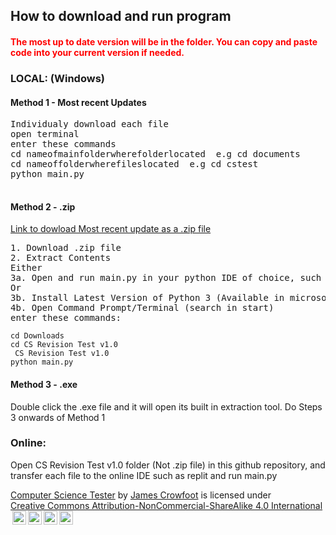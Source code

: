 <h2>How to download and run program</h2>

<h4 style="color:Red;">The most up to date version will be in the folder. You can copy and paste code into your current version if needed.</h4>

<h3>LOCAL: (Windows)</h3>

<h4>Method 1 - Most recent Updates</h4>
<pre>Individualy download each file 
open terminal
enter these commands
cd nameofmainfolderwherefolderlocated  e.g cd documents
cd nameoffolderwherefileslocated  e.g cd cstest
python main.py

</pre>
<h4>Method 2 - .zip </h4>
<a href="https://download-directory.github.io/?url=https%3A%2F%2Fgithub.com%2FJames-Crowfoot%2FCS-Test%2Ftree%2Fmain%2FCS%2520Revision%2520Test%2520v1.3">Link to dowload Most recent update as a .zip file</a>
<pre>1. Download .zip file
2. Extract Contents
Either
3a. Open and run main.py in your python IDE of choice, such as thonny or VS Code.
Or
3b. Install Latest Version of Python 3 (Available in microsoft store) if you havent already.
4b. Open Command Prompt/Terminal (search in start)
enter these commands:
</pre>
<code>cd Downloads</code>
<br>
<code>cd CS Revision Test v1.0 </code>
<br>
<code> CS Revision Test v1.0</code>
<br>
<code>python main.py</code>

<h4>Method 3 - .exe</h4>
Double click the .exe file and it will open its built in extraction tool.
Do Steps 3 onwards of Method 1


<h3>Online:</h3>
<p>Open CS Revision Test v1.0 folder (Not .zip file) in this github repository, and transfer each file to the online IDE such as replit and run main.py</p>

<p xmlns:cc="http://creativecommons.org/ns#" xmlns:dct="http://purl.org/dc/terms/"><a property="dct:title" rel="cc:attributionURL" href="https://github.com/James-Crowfoot/CS-Test">Computer Science Tester</a> by <a rel="cc:attributionURL dct:creator" property="cc:attributionName" href="https://github.com/James-Crowfoot">James Crowfoot</a> is licensed under <a href="https://creativecommons.org/licenses/by-nc-sa/4.0/?ref=chooser-v1" target="_blank" rel="license noopener noreferrer" style="display:inline-block;">Creative Commons Attribution-NonCommercial-ShareAlike 4.0 International<img style="height:22px!important;margin-left:3px;vertical-align:text-bottom;" src="https://mirrors.creativecommons.org/presskit/icons/cc.svg?ref=chooser-v1" alt=""><img style="height:22px!important;margin-left:3px;vertical-align:text-bottom;" src="https://mirrors.creativecommons.org/presskit/icons/by.svg?ref=chooser-v1" alt=""><img style="height:22px!important;margin-left:3px;vertical-align:text-bottom;" src="https://mirrors.creativecommons.org/presskit/icons/nc.svg?ref=chooser-v1" alt=""><img style="height:22px!important;margin-left:3px;vertical-align:text-bottom;" src="https://mirrors.creativecommons.org/presskit/icons/sa.svg?ref=chooser-v1" alt=""></a></p>
